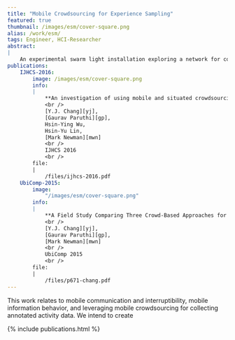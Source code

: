```yaml
---
title: "Mobile Crowdsourcing for Experience Sampling"
featured: true
thumbnail: /images/esm/cover-square.png
alias: /work/esm/
tags: Engineer, HCI-Researcher
abstract:
|
    An experimental swarm light installation exploring a network for collective action.
publications:
    IJHCS-2016:
        image: /images/esm/cover-square.png
        info:
        |
            **An investigation of using mobile and situated crowdsourcing to collect annotated travel activity data in real-word settings**
            <br />
            [Y.J. Chang][yj],
            [Gaurav Paruthi][gp],
            Hsin-Ying Wu,
            Hsin-Yu Lin,
            [Mark Newman][mwn]
            <br />
            IJHCS 2016
            <br />
        file:
        |   
            /files/ijhcs-2016.pdf
    UbiComp-2015:
        image:
            "/images/esm/cover-square.png"
        info:
        |
            **A Field Study Comparing Three Crowd-Based Approaches for Labeling Activity Data**
            <br />
            [Y.J. Chang][yj],
            [Gaurav Paruthi][gp],
            [Mark Newman][mwn]
            <br />
            UbiComp 2015
            <br />
        file:
        |   
            /files/p671-chang.pdf
---
```


This work relates to mobile communication and interruptibility, mobile information behavior, and leveraging mobile crowdsourcing for collecting annotated activity data. We intend to create




{% include publications.html %}
